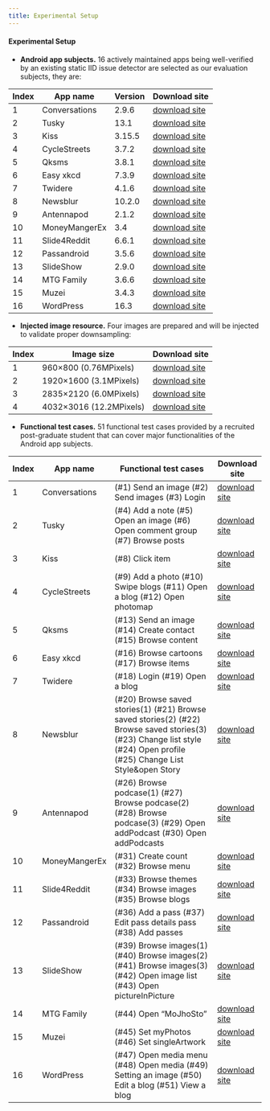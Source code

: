```yaml
---
title: Experimental Setup
---
```


#### Experimental Setup
- **Android app subjects.**
16 actively maintained apps being well-verified by an existing static IID issue detector are selected as our evaluation subjects, they are:


|	Index	|	App name	|	Version		|	Download site	|
|	------	|	------		|	------		|	------		|
|	1	|	 Conversations	|	2.9.6		|	[download site](https://github.com/struggggle/ImMut/blob/main/Android-app-subjects/eu.siacs.conversations_402.apk)|
|	2	|	 Tusky		|	13.1		|	[download site](https://github.com/struggggle/ImMut/blob/main/Android-app-subjects/tusky~v13.1.apk)|
|	3	|	 Kiss		|	3.15.5		|	[download site](https://github.com/struggggle/ImMut/blob/main/Android-app-subjects/fr.neamar.kiss_180.apk)|
|	4	|	 CycleStreets	|	3.7.2		|	[download site](https://github.com/struggggle/ImMut/blob/main/Android-app-subjects/net.cyclestreets_1579.apk)|
|	5	|	 Qksms		|	3.8.1		|	[download site](https://github.com/struggggle/ImMut/blob/main/Android-app-subjects/QKSMSv3.8.1.apk)|
|	6	|	 Easy xkcd	|	7.3.9		|	[download site](https://github.com/struggggle/ImMut/blob/main/Android-app-subjects/de.tap.easy_xkcd_166.apk)|
|	7	|	 Twidere	|	4.1.6		|	[download site](https://github.com/struggggle/ImMut/blob/main/Android-app-subjects/twidere~fdroid~release.apk)|
|	8	|	 Newsblur	|	10.2.0		|	[download site](https://github.com/struggggle/ImMut/blob/main/Android-app-subjects/NewsBlur_v10.2.0.apk)|
|	9	|	 Antennapod	|	2.1.2		|	[download site](https://github.com/struggggle/ImMut/blob/main/Android-app-subjects/de.danoeh.antennapod_2010195.apk)|
|	10	|	 MoneyMangerEx	|	3.4		|	[download site](https://github.com/struggggle/ImMut/blob/main/Android-app-subjects/mtgfam_3.6.6.dbg.3.apk)|
|	11	|	 Slide4Reddit	|	6.6.1		|	[download site](https://github.com/struggggle/ImMut/blob/main/Android-app-subjects/slide~for~reddit_6.6.1.apk)|
|	12	|	 Passandroid	|	3.5.6		|	[download site](https://github.com/struggggle/ImMut/blob/main/Android-app-subjects/org.ligi.passandroid_356_apps.evozi.com.apk)|
|	13	|	 SlideShow	|	2.9.0		|	[download site](https://github.com/struggggle/ImMut/blob/main/Android-app-subjects/Slideshow~2.9.0.apk)|
|	14	|	 MTG Family	|	3.6.6		|	[download site](https://github.com/anonymouswhom/ImMut/tree/main/Inject-image-resources)|
|	15	|	 Muzei		|	3.4.3		|	[download site](https://github.com/struggggle/ImMut/blob/main/Android-app-subjects/net.nurik.roman.muzei_340300.apk)|
|	16	|	 WordPress	|	16.3		|	[download site](https://github.com/struggggle/ImMut/blob/main/Android-app-subjects/wpandroid_16.3_universal.apk)|

- **Injected image resource.**
Four images are prepared and will be injected to validate proper downsampling:

|	Index	|	Image size	|	Download site	|
|	------	|	------		|	------		|
|	1	|	960×800 (0.76MPixels)	|	[download site](https://github.com/struggggle/ImMut/blob/main/Inject-image-resources/960%C3%97800.jpg)	|
|	2	|	1920×1600 (3.1MPixels)	|	[download site](https://github.com/struggggle/ImMut/blob/main/Inject-image-resources/1920%C3%971600.jpg)	|
|	3	|	2835×2120 (6.0MPixels)	|	[download site](https://github.com/struggggle/ImMut/blob/main/Inject-image-resources/2835%E2%80%8A%C3%97%E2%80%8A2120.jpg)	|
|	4	|	4032×3016 (12.2MPixels)	|	[download site](https://github.com/struggggle/ImMut/blob/main/Inject-image-resources/4032%E2%80%8A%C3%97%E2%80%8A3016.jpg)	|

- **Functional test cases.**
51 functional test cases provided by a recruited post-graduate student that can cover major functionalities of the Android app subjects.

|	Index	|	App name	|	Functional test cases		|	Download site	|
|	------	|	------		|	------		|	------		|
|	1	|	 Conversations	|	(#1) Send an image (#2) Send images (#3) Login		|	[download site](https://github.com/anonymouswhom/ImMut/tree/main/Functional-test-cases)|
|	2	|	 Tusky		|	(#4) Add a note (#5) Open an image (#6) Open comment group (#7) Browse posts		|	[download site](https://github.com/anonymouswhom/ImMut/tree/main/Functional-test-cases)|
|	3	|	 Kiss		|	(#8) Click item	|	[download site](https://github.com/anonymouswhom/ImMut/tree/main/Functional-test-cases)|
|	4	|	 CycleStreets	|	(#9) Add a photo (#10) Swipe blogs (#11) Open a blog (#12) Open photomap		|	[download site](https://github.com/anonymouswhom/ImMut/tree/main/Functional-test-cases)|
|	5	|	 Qksms		|	(#13) Send an image (#14) Create contact (#15) Browse content		|	[download site](https://github.com/anonymouswhom/ImMut/tree/main/Functional-test-cases)|
|	6	|	 Easy xkcd	|	(#16) Browse cartoons (#17) Browse items		|	[download site](https://github.com/anonymouswhom/ImMut/tree/main/Functional-test-cases)|
|	7	|	 Twidere	|	(#18) Login (#19) Open a blog		|	[download site](https://github.com/anonymouswhom/ImMut/tree/main/Functional-test-cases)|
|	8	|	 Newsblur	|	(#20) Browse saved stories(1) (#21) Browse saved stories(2) (#22) Browse saved stories(3) (#23) Change list style (#24) Open profile (#25) Change List Style&open Story		|	[download site](https://github.com/anonymouswhom/ImMut/tree/main/Functional-test-cases)|
|	9	|	 Antennapod	|	(#26) Browse podcase(1) (#27) Browse podcase(2) (#28) Browse podcase(3) (#29) Open addPodcast (#30) Open addPodcasts		|	[download site](https://github.com/anonymouswhom/ImMut/tree/main/Functional-test-cases)|
|	10	|	 MoneyMangerEx	|	(#31) Create count (#32) Browse menu		|	[download site](https://github.com/anonymouswhom/ImMut/tree/main/Functional-test-cases)|
|	11	|	 Slide4Reddit	|	(#33) Browse themes (#34) Browse images (#35) Browse blogs		|	[download site](https://github.com/anonymouswhom/ImMut/tree/main/Functional-test-cases)|
|	12	|	 Passandroid	|	(#36) Add a pass (#37) Edit pass details pass (#38) Add passes		|	[download site](https://github.com/anonymouswhom/ImMut/tree/main/Functional-test-cases)|
|	13	|	 SlideShow	|	(#39) Browse images(1) (#40) Browse images(2) (#41) Browse images(3) (#42) Open image list (#43) Open pictureInPicture		|	[download site](https://github.com/anonymouswhom/ImMut/tree/main/Functional-test-cases)|
|	14	|	 MTG Family	|	(#44) Open “MoJhoSto”		|	[download site](https://github.com/anonymouswhom/ImMut/tree/main/Functional-test-cases)|
|	15	|	 Muzei		|	(#45) Set myPhotos (#46) Set singleArtwork		|	[download site](https://github.com/anonymouswhom/ImMut/tree/main/Functional-test-cases)|
|	16	|	 WordPress	|	(#47) Open media menu (#48) Open media (#49) Setting an image (#50) Edit a blog (#51) View a blog		|	[download site](https://github.com/anonymouswhom/ImMut/tree/main/Functional-test-cases)|
